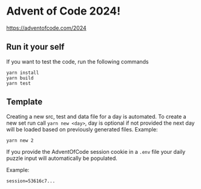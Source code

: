 # Advent of Code 2024!

https://adventofcode.com/2024

## Run it your self

If you want to test the code, run the following commands

```
yarn install
yarn build
yarn test
```

## Template

Creating a new src, test and data file for a day is automated. To create a new set run call `yarn new <day>`, day is optional if not provided the next day will be loaded based on previously generated files. Example:

```
yarn new 2
```

If you provide the AdventOfCode session cookie in a `.env` file your daily puzzle input will automatically be populated.

Example:

```
session=53616c7...
```
